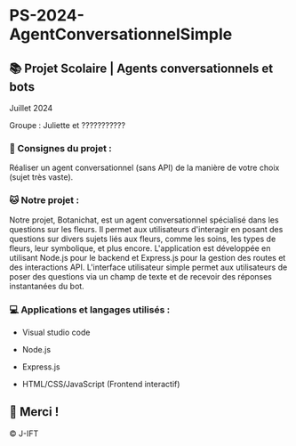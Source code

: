# PS-2024-AgentConversationnelSimple

## 📚 Projet Scolaire | Agents conversationnels et bots

Juillet 2024

Groupe : Juliette et ???????????

### 📌 Consignes du projet : 

Réaliser un agent conversationnel (sans API) de la manière de votre choix (sujet très vaste).

### 🐱 Notre projet :

Notre projet, Botanichat, est un agent conversationnel spécialisé dans les questions sur les fleurs. Il permet aux utilisateurs d'interagir en posant des questions sur divers sujets liés aux fleurs, comme les soins, les types de fleurs, leur symbolique, et plus encore. L'application est développée en utilisant Node.js pour le backend et Express.js pour la gestion des routes et des interactions API. L'interface utilisateur simple permet aux utilisateurs de poser des questions via un champ de texte et de recevoir des réponses instantanées du bot.

### 💻 Applications et langages utilisés :

- Visual studio code
  
- Node.js
  
- Express.js
  
- HTML/CSS/JavaScript (Frontend interactif)



## 🌸 Merci !
© J-IFT
